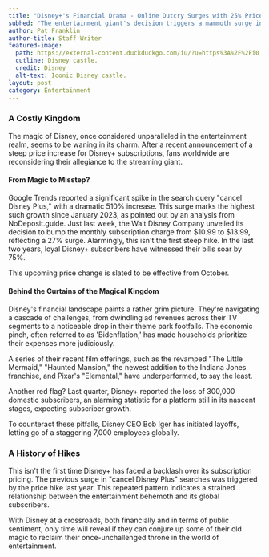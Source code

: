 ```yaml
---
title: "Disney+'s Financial Drama - Online Outcry Surges with 25% Price Jump"
subhed: "The entertainment giant's decision triggers a mammoth surge in 'cancel Disney Plus' searches."
author: Pat Franklin
author-title: Staff Writer
featured-image: 
  path: https://external-content.duckduckgo.com/iu/?u=https%3A%2F%2Fi0.wp.com%2Fwww.disneytouristblog.com%2Fwp-content%2Fuploads%2F2012%2F05%2FDSC_7226-as-Smart-Object-1-copy.jpg&f=1&nofb=1&ipt=470a6d834a77898e0511cb84393ed2bfa22de1d659c6191598cb16bbccdb0fae&ipo=images
  cutline: Disney castle.
  credit: Disney
  alt-text: Iconic Disney castle.
layout: post
category: Entertainment
---
```


### A Costly Kingdom

The magic of Disney, once considered unparalleled in the entertainment realm, seems to be waning in its charm. After a recent announcement of a steep price increase for Disney+ subscriptions, fans worldwide are reconsidering their allegiance to the streaming giant.

#### From Magic to Misstep?

Google Trends reported a significant spike in the search query "cancel Disney Plus," with a dramatic 510% increase. This surge marks the highest such growth since January 2023, as pointed out by an analysis from NoDeposit.guide. Just last week, the Walt Disney Company unveiled its decision to bump the monthly subscription charge from $10.99 to $13.99, reflecting a 27% surge. Alarmingly, this isn't the first steep hike. In the last two years, loyal Disney+ subscribers have witnessed their bills soar by 75%.

This upcoming price change is slated to be effective from October.

#### Behind the Curtains of the Magical Kingdom

Disney's financial landscape paints a rather grim picture. They're navigating a cascade of challenges, from dwindling ad revenues across their TV segments to a noticeable drop in their theme park footfalls. The economic pinch, often referred to as 'Bidenflation,' has made households prioritize their expenses more judiciously.

A series of their recent film offerings, such as the revamped "The Little Mermaid," "Haunted Mansion," the newest addition to the Indiana Jones franchise, and Pixar's "Elemental," have underperformed, to say the least.

Another red flag? Last quarter, Disney+ reported the loss of 300,000 domestic subscribers, an alarming statistic for a platform still in its nascent stages, expecting subscriber growth.

To counteract these pitfalls, Disney CEO Bob Iger has initiated layoffs, letting go of a staggering 7,000 employees globally.

### A History of Hikes

This isn't the first time Disney+ has faced a backlash over its subscription pricing. The previous surge in "cancel Disney Plus" searches was triggered by the price hike last year. This repeated pattern indicates a strained relationship between the entertainment behemoth and its global subscribers.

With Disney at a crossroads, both financially and in terms of public sentiment, only time will reveal if they can conjure up some of their old magic to reclaim their once-unchallenged throne in the world of entertainment.

